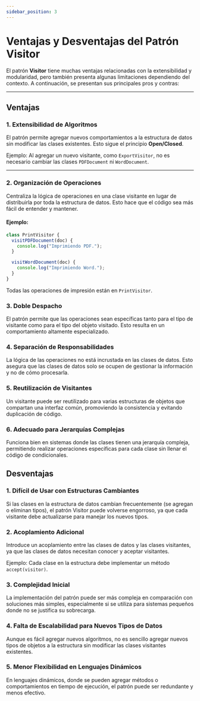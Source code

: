 ```yaml
---
sidebar_position: 3
---
```


# Ventajas y Desventajas del Patrón Visitor

El patrón **Visitor** tiene muchas ventajas relacionadas con la extensibilidad y modularidad, pero también presenta algunas limitaciones dependiendo del contexto. A continuación, se presentan sus principales pros y contras:

---

## **Ventajas**

### 1. **Extensibilidad de Algoritmos**
El patrón permite agregar nuevos comportamientos a la estructura de datos sin modificar las clases existentes. Esto sigue el principio **Open/Closed**.

Ejemplo:
Al agregar un nuevo visitante, como `ExportVisitor`, no es necesario cambiar las clases `PDFDocument` ni `WordDocument`.

---

### 2. **Organización de Operaciones**
Centraliza la lógica de operaciones en una clase visitante en lugar de distribuirla por toda la estructura de datos. Esto hace que el código sea más fácil de entender y mantener.

#### Ejemplo:
```javascript
class PrintVisitor {
  visitPDFDocument(doc) {
    console.log("Imprimiendo PDF.");
  }

  visitWordDocument(doc) {
    console.log("Imprimiendo Word.");
  }
}
```

Todas las operaciones de impresión están en `PrintVisitor`.

### 3. Doble Despacho
El patrón permite que las operaciones sean específicas tanto para el tipo de visitante como para el tipo del objeto visitado. Esto resulta en un comportamiento altamente especializado.

### 4. Separación de Responsabilidades
La lógica de las operaciones no está incrustada en las clases de datos. Esto asegura que las clases de datos solo se ocupen de gestionar la información y no de cómo procesarla.

### 5. Reutilización de Visitantes
Un visitante puede ser reutilizado para varias estructuras de objetos que compartan una interfaz común, promoviendo la consistencia y evitando duplicación de código.

### 6. Adecuado para Jerarquías Complejas
Funciona bien en sistemas donde las clases tienen una jerarquía compleja, permitiendo realizar operaciones específicas para cada clase sin llenar el código de condicionales.

## **Desventajas**

### 1. Difícil de Usar con Estructuras Cambiantes
Si las clases en la estructura de datos cambian frecuentemente (se agregan o eliminan tipos), el patrón Visitor puede volverse engorroso, ya que cada visitante debe actualizarse para manejar los nuevos tipos.

### 2. Acoplamiento Adicional
Introduce un acoplamiento entre las clases de datos y las clases visitantes, ya que las clases de datos necesitan conocer y aceptar visitantes.

Ejemplo:
Cada clase en la estructura debe implementar un método `accept(visitor)`.

### 3. Complejidad Inicial
La implementación del patrón puede ser más compleja en comparación con soluciones más simples, especialmente si se utiliza para sistemas pequeños donde no se justifica su sobrecarga.

### 4. Falta de Escalabilidad para Nuevos Tipos de Datos
Aunque es fácil agregar nuevos algoritmos, no es sencillo agregar nuevos tipos de objetos a la estructura sin modificar las clases visitantes existentes.

### 5. Menor Flexibilidad en Lenguajes Dinámicos
En lenguajes dinámicos, donde se pueden agregar métodos o comportamientos en tiempo de ejecución, el patrón puede ser redundante y menos efectivo.